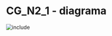 # CG_N2_1 - diagrama

![include](https://www.plantuml.com/plantuml/svg/TLDDRy8m3BttLqISG8FRJbM5W4r3EsoWmRJZP9f0FQLnbRZiW_7VbvQmKjXoYUEyF7yyP-GOB9UvZb8Dpec7qaWIkqZuTNKuTJUGgnVqrlj2CQFPk7XwuUeB0upRS-3Z7yvUj8yQ0f5y3mQ7I558OhPwKznayKHSQXAnI3Em8aasYeT3lxjg3vYvnHnzA5X23YQhq6jDmF_09olwwFOyQ3AXZ-0xHEqMW4zg7HzEVK7rVeSwe-3hjV1ZBa7Z5zYQRaiem_MjSifab_wQQYmnHJB-TdtAt4PEBQmfLGQMj63hEtTEDIV3v1gkWYckVTUtVoBlPHTbZ8Qhsm1iKsbMjatK5mKvJ86ExqvOP-RP-2RB9gzz5BGR38QYquY21NL-DLBBpqArW2u3gUmDsOvOrEPn4cxGffNsnr48vtEHNYqWnPBAbLO-OIRVV4sfdp5pqfB0qIZs7x1TPPBGLbcBKlanQadXQhCfkfxaaEAnWhcbZOMycZ_sVo7r73l_8Xef8wjlTs7y0000 "include")  
